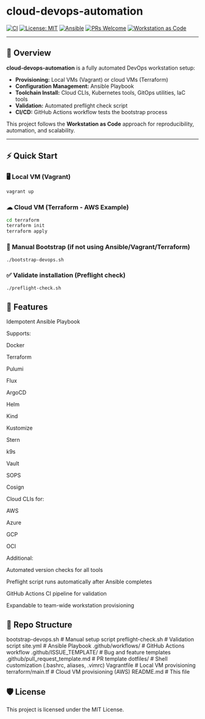 # cloud-devops-automation

[![CI](https://github.com/prabhakaran-jm/cloud-devops-automation/actions/workflows/bootstrap-test.yml/badge.svg)](https://github.com/prabhakaran-jm/cloud-devops-automation/actions/workflows/bootstrap-test.yml)
[![License: MIT](https://img.shields.io/badge/License-MIT-green.svg)](https://opensource.org/licenses/MIT)
[![Ansible](https://img.shields.io/badge/Ansible-Ready-blue.svg)](https://www.ansible.com/)
[![PRs Welcome](https://img.shields.io/badge/PRs-welcome-brightgreen.svg)](https://github.com/prabhakaran-jm/cloud-devops-automation/pulls)
[![Workstation as Code](https://img.shields.io/badge/Workstation%20as%20Code-Automated-orange)]()

---

## 🚀 Overview

**cloud-devops-automation** is a fully automated DevOps workstation setup:

- **Provisioning:** Local VMs (Vagrant) or cloud VMs (Terraform)
- **Configuration Management:** Ansible Playbook
- **Toolchain Install:** Cloud CLIs, Kubernetes tools, GitOps utilities, IaC tools
- **Validation:** Automated preflight check script
- **CI/CD:** GitHub Actions workflow tests the bootstrap process

This project follows the **Workstation as Code** approach for reproducibility, automation, and scalability.

---

## ⚡ Quick Start

### 🖥 Local VM (Vagrant)

```bash
vagrant up
```

### ☁ Cloud VM (Terraform - AWS Example)

```bash
cd terraform
terraform init
terraform apply
```


### 🔧 Manual Bootstrap (if not using Ansible/Vagrant/Terraform)
```bash
./bootstrap-devops.sh
```

### ✅ Validate installation (Preflight check)
```bash
./preflight-check.sh
```

## 📝 Features

Idempotent Ansible Playbook

Supports:

Docker

Terraform

Pulumi

Flux

ArgoCD

Helm

Kind

Kustomize

Stern

k9s

Vault

SOPS

Cosign

Cloud CLIs for:

AWS

Azure

GCP

OCI

Additional:

Automated version checks for all tools

Preflight script runs automatically after Ansible completes

GitHub Actions CI pipeline for validation

Expandable to team-wide workstation provisioning


## 📂 Repo Structure  

bootstrap-devops.sh               # Manual setup script
preflight-check.sh                # Validation script
site.yml                          # Ansible Playbook
.github/workflows/                # GitHub Actions workflow
.github/ISSUE_TEMPLATE/           # Bug and feature templates
.github/pull_request_template.md  # PR template
dotfiles/                         # Shell customization (.bashrc, aliases, .vimrc)
Vagrantfile                       # Local VM provisioning
terraform/main.tf                 # Cloud VM provisioning (AWS)
README.md                         # This file


## 🛡 License
This project is licensed under the MIT License.